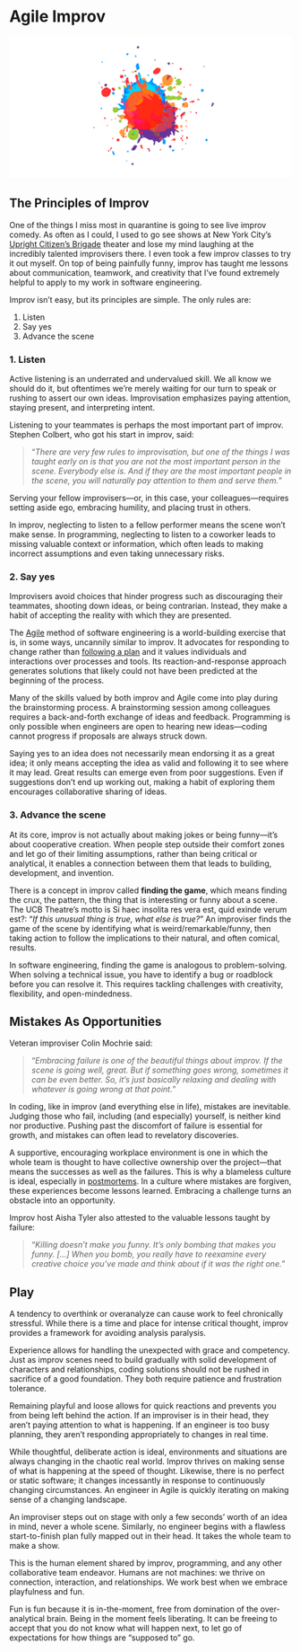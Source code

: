 # Agile Improv

![Agile Improv Logo Header Image][headerimg]

## The Principles of Improv

One of the things I miss most in quarantine is going to see live improv comedy. As often as I could, I used to go see shows at New York City’s [Upright Citizen’s Brigade][ucb] theater and lose my mind laughing at the incredibly talented improvisers there. I even took a few improv classes to try it out myself. On top of being painfully funny, improv has taught me lessons about communication, teamwork, and creativity that I’ve found extremely helpful to apply to my work in software engineering.

Improv isn’t easy, but its principles are simple. The only rules are:

1. Listen
2. Say yes
3. Advance the scene

### 1. Listen

Active listening is an underrated and undervalued skill. We all know we should do it, but oftentimes we’re merely waiting for our turn to speak or rushing to assert our own ideas. Improvisation emphasizes paying attention, staying present, and interpreting intent.

Listening to your teammates is perhaps the most important part of improv. Stephen Colbert, who got his start in improv, said:

> “_There are very few rules to improvisation, but one of the things I was taught early on is that you are not the most important person in the scene. Everybody else is. And if they are the most important people in the scene, you will naturally pay attention to them and serve them._”

Serving your fellow improvisers—or, in this case, your colleagues—requires setting aside ego, embracing humility, and placing trust in others.

In improv, neglecting to listen to a fellow performer means the scene won’t make sense. In programming, neglecting to listen to a coworker leads to missing valuable context or information, which often leads to making incorrect assumptions and even taking unnecessary risks.

### 2. Say yes

Improvisers avoid choices that hinder progress such as discouraging their teammates, shooting down ideas, or being contrarian. Instead, they make a habit of accepting the reality with which they are presented.

The [Agile][agile] method of software engineering is a world-building exercise that is, in some ways, uncannily similar to improv. It advocates for responding to change rather than [following a plan][waterfall] and it values individuals and interactions over processes and tools. Its reaction-and-response approach generates solutions that likely could not have been predicted at the beginning of the process.

Many of the skills valued by both improv and Agile come into play during the brainstorming process. A brainstorming session among colleagues requires a back-and-forth exchange of ideas and feedback. Programming is only possible when engineers are open to hearing new ideas—coding cannot progress if proposals are always struck down.

Saying yes to an idea does not necessarily mean endorsing it as a great idea; it only means accepting the idea as valid and following it to see where it may lead. Great results can emerge even from poor suggestions. Even if suggestions don’t end up working out, making a habit of exploring them encourages collaborative sharing of ideas.

### 3. Advance the scene

At its core, improv is not actually about making jokes or being funny—it’s about cooperative creation. When people step outside their comfort zones and let go of their limiting assumptions, rather than being critical or analytical, it enables a connection between them that leads to building, development, and invention.

There is a concept in improv called **finding the game**, which means finding the crux, the pattern, the thing that is interesting or funny about a scene. The UCB Theatre’s motto is Si haec insolita res vera est, quid exinde verum est?: “_If this unusual thing is true, what else is true?_” An improviser finds the game of the scene by identifying what is weird/remarkable/funny, then taking action to follow the implications to their natural, and often comical, results.

In software engineering, finding the game is analogous to problem-solving. When solving a technical issue, you have to identify a bug or roadblock before you can resolve it. This requires tackling challenges with creativity, flexibility, and open-mindedness.

## Mistakes As Opportunities

Veteran improviser Colin Mochrie said:

> “_Embracing failure is one of the beautiful things about improv. If the scene is going well, great. But if something goes wrong, sometimes it can be even better. So, it’s just basically relaxing and dealing with whatever is going wrong at that point._”

In coding, like in improv (and everything else in life), mistakes are inevitable. Judging those who fail, including (and especially) yourself, is neither kind nor productive. Pushing past the discomfort of failure is essential for growth, and mistakes can often lead to revelatory discoveries.

A supportive, encouraging workplace environment is one in which the whole team is thought to have collective ownership over the project—that means the successes as well as the failures. This is why a blameless culture is ideal, especially in [postmortems][postmortem]. In a culture where mistakes are forgiven, these experiences become lessons learned. Embracing a challenge turns an obstacle into an opportunity.

Improv host Aisha Tyler also attested to the valuable lessons taught by failure:

> “_Killing doesn’t make you funny. It’s only bombing that makes you funny. […] When you bomb, you really have to reexamine every creative choice you’ve made and think about if it was the right one._”

## Play

A tendency to overthink or overanalyze can cause work to feel chronically stressful. While there is a time and place for intense critical thought, improv provides a framework for avoiding analysis paralysis.

Experience allows for handling the unexpected with grace and competency. Just as improv scenes need to build gradually with solid development of characters and relationships, coding solutions should not be rushed in sacrifice of a good foundation. They both require patience and frustration tolerance.

Remaining playful and loose allows for quick reactions and prevents you from being left behind the action. If an improviser is in their head, they aren’t paying attention to what is happening. If an engineer is too busy planning, they aren’t responding appropriately to changes in real time.

While thoughtful, deliberate action is ideal, environments and situations are always changing in the chaotic real world. Improv thrives on making sense of what is happening at the speed of thought. Likewise, there is no perfect or static software; it changes incessantly in response to continuously changing circumstances. An engineer in Agile is quickly iterating on making sense of a changing landscape.

An improviser steps out on stage with only a few seconds’ worth of an idea in mind, never a whole scene. Similarly, no engineer begins with a flawless start-to-finish plan fully mapped out in their head. It takes the whole team to make a show.

This is the human element shared by improv, programming, and any other collaborative team endeavor. Humans are not machines: we thrive on connection, interaction, and relationships. We work best when we embrace playfulness and fun.

Fun is fun because it is in-the-moment, free from domination of the over-analytical brain. Being in the moment feels liberating. It can be freeing to accept that you do not know what will happen next, to let go of expectations for how things are “supposed to” go.

[headerimg]: ../images/AgileImprov.png
[ucb]: https://en.wikipedia.org/wiki/Upright_Citizens_Brigade_Theatre
[agile]: https://en.wikipedia.org/wiki/Agile_software_development
[waterfall]: https://en.wikipedia.org/wiki/Waterfall_model
[postmortem]: https://www.atlassian.com/incident-management/postmortem/blameless
